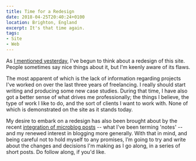 ```yaml
---
title: Time for a Redesign
date: 2018-04-25T20:40:24+0100
location: Brighton, England
excerpt: It's that time again.
tags:
- Site
- Web
---
```

As [I mentioned yesterday](/notes/2018/04/24-2241), I've begun to think about a redesign of this site. People sometimes say nice things about it, but I'm keenly aware of its flaws.

The most apparent of which is the lack of information regarding projects I've worked on over the last three years of freelancing. I really should start writing and producing some new case studies. During that time, I have also got a better sense of what drives me professionally; the things I believe, the type of work I like to do, and the sort of clients I want to work with. None of which is demonstrated on the site as it stands today.

My desire to embark on a redesign has also been brought about by the recent [integration of microblog posts](/2018/01/microblogging) -- what I've been terming 'notes' -- and my renewed interest in blogging more generally. With that in mind, and being careful not to hold myself to any promises, I’m going to try and write about the changes and decisions I'm making as I go along, in a series of short posts. Do follow along, if you'd like.
